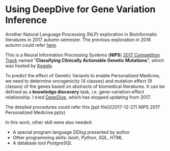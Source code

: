 # Using DeepDive for Gene Variation Inference
Another Natural Language Processing (NLP) exploration in Bioinformatic literatures in 2017 autumn semester. The previous exploration in 2016 autumn could refer [here](https://github.com/az7jh2/NLP-Exploration-in-Bioinformatics).

This is a Neural Information Processing Systems (**NIPS**) [2017 Competition Track](https://nips.cc/Conferences/2017/CompetitionTrack) named "**Classifying Clinically Actionable Genetic Mutations**", which was hosted by [Kaggle](https://www.kaggle.com/c/msk-redefining-cancer-treatment).

To predict the effect of Genetic Variants to enable Personalized Medicine, we need to determine oncogenicity (4 classes) and mutation effect (9 classes) of the genes based on abstracts of biomedical literatures. It can be defined as a **knowledge discovery** task, i.e. gene-variation-effect relationship. I tried [DeepDive](http://deepdive.stanford.edu), which has stopped updating from 2017.

The detailed procedures could refer this [ppt file]((2017-12-27) NIPS 2017 Personalized Medicine.pptx)

In this work, other skill were also needed:
* A special program language *DDlog* presented by author
* Other programming skills: *bash*, *Python*, *SQL*, *HTML*
* A database tool *PostgreSQL*